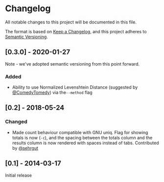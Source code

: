 # Changelog
All notable changes to this project will be documented in this file.

The format is based on [Keep a Changelog](https://keepachangelog.com/en/1.0.0/),
and this project adheres to [Semantic Versioning](https://semver.org/spec/v2.0.0.html).


## [0.3.0] - 2020-01-27

Note - we've adopted semantic versioning from this point forward.

### Added
- Ability to use Normalized Levenshtein Distance (suggested by [@ComedyTomedy](https://github.com/ComedyTomedy)) via the`--method` flag

## [0.2] - 2018-05-24

### Changed
- Made count behaviour compatible with GNU uniq. Flag for showing totals is now (`-c`), and the spacing between the totals column and the results column is now rendered with spaces instead of tabs. Contributed by [@sehrgut](https://github.com/sehrgut)

## [0.1] - 2014-03-17

Initial release
